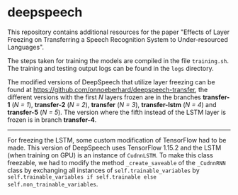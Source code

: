 # deepspeech
This repository contains additional resources for the paper "Effects of Layer Freezing on Transferring a Speech Recognition System to Under-resourced Languages".

The steps taken for training the models are compiled in the file `training.sh`. The training and testing output logs can be found in the `logs` directory.

The modified versions of DeepSpeech that utilize layer freezing can be found at https://github.com/onnoeberhard/deepspeech-transfer, the different versions with the first _N_ layers frozen are in the branches **transfer-1** (_N = 1_), **transfer-2** (_N = 2_), **transfer** (_N = 3_), **transfer-lstm** (_N = 4_) and  **transfer-5** (_N = 5_). The version where the fifth instead of the LSTM layer is frozen is in branch **transfer-4**.

---

For freezing the LSTM, some custom modification of TensorFlow had to be made. This version of DeepSpeech uses TensorFlow 1.15.2 and the LSTM (when training on GPU) is an instance of `CudnnLSTM`. To make this class freezable, we had to modify the method `_create_saveable` of the `_CudnnRNN` class by exchanging all instances of `self.trainable_variables` by `self.trainable_variables if self.trainable else self.non_trainable_variables`.
